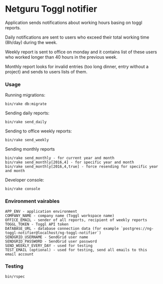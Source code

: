 # Netguru Toggl notifier

Application sends notifications about working hours basing on toggl reports.

Daily notifications are sent to users who exceed their total working time (8h/day) during the week.

Weekly report is sent to office on monday and it contains list of these users who worked longer than 40 hours in the previous week.

Monthly report looks for invalid entries (too long dinner, entry without a project) and sends to users lists of them.

### Usage

Running migrations:
```
bin/rake db:migrate
```

Sending daily reports:
```
bin/rake send_daily
```

Sending to office weekly reports:
```
bin/rake send_weekly
```

Sending monthly reports
```
bin/rake send_monthly - for current year and month
bin/rake send_monthly[2016,4] - for specific year and month
bin/rake send_monthly[2016,4,true] - force resending for specific year and month
```

Developer console:

```
bin/rake console
```

### Environment vairables
```
APP_ENV - application environment
COMPANY_NAME - company name (Toggl workspace name)
OFFICE_EMAIL - sender of all reports, recipient of weekly reports
TOGGL_TOKEN - Toggl API token
DATABASE_URL - database connection data (for example `postgres://ng-toggl-notifier@localhost/ng-toggl-notifier`)
SENDGRID_USERNAME - SendGrid user name
SENDGRID_PASSWORD - SendGrid user password
SEND_WEEKLY_EVERY_DAY - used for testing
TEST_EMAIL (optional) - used for testing, send all emails to this email account
```

### Testing
```
bin/rspec
```
